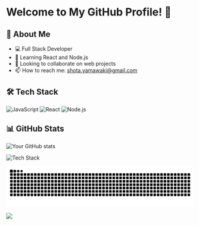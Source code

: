 # Welcome to My GitHub Profile! 👋

## 🚀 About Me
- 💻 Full Stack Developer
- 🌱 Learning React and Node.js
- 👯 Looking to collaborate on web projects
- 📫 How to reach me: shota.yamawaki@gmail.com

## 🛠️ Tech Stack
![JavaScript](https://img.shields.io/badge/-JavaScript-F7DF1E?logo=javascript&logoColor=black)
![React](https://img.shields.io/badge/-React-61DAFB?logo=react&logoColor=black)
![Node.js](https://img.shields.io/badge/-Node.js-339933?logo=node.js&logoColor=white)

## 📊 GitHub Stats
![Your GitHub stats](https://github-readme-stats.vercel.app/api?username=yourusername&show_icons=true&theme=radical)

![Tech Stack](https://skillicons.dev/icons?i=js,typescript,react,nodejs,python,docker)

![](https://raw.githubusercontent.com/imshota1009/imshota1009/output/github-contribution-grid-snake.svg)

![](https://honzaap.github.io/GithubCity/?name=imshota1009&year=2025)


